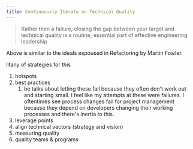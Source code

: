 ```yaml
---
title: Continuously Iterate on Technical Quality
---
```

> Rather then a failure, closing the gap between your target and technical quality is a routine, essential part of effective engineering leadership

Above is similar to the ideals espoused in Refactoring by Martin Fowler. 

litany of strategies for this
1. hotspots
2. best practices
   1. he talks about letting these fail because they often don't work out and starting small. I feel like my attempts at these were failures. I oftentimes see process changes fail for project management because they depend on developers changing their working processes and there's inertia to this. 
3. leverage points
4. align technical vectors (strategy and vision)
5. measuring quality
6. quality teams & programs